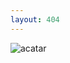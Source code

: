 ```yaml
---
layout: 404
---
```

![acatar](http://www.search-navigate.com/wp-content/uploads/2017/02/you-know-404-pages.gif)